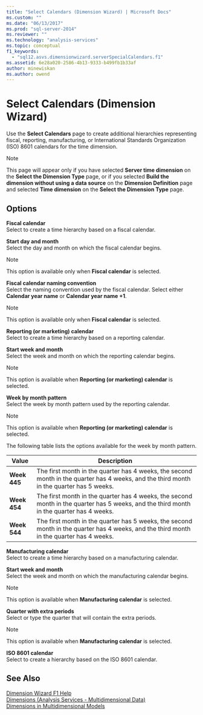 ```yaml
---
title: "Select Calendars (Dimension Wizard) | Microsoft Docs"
ms.custom: ""
ms.date: "06/13/2017"
ms.prod: "sql-server-2014"
ms.reviewer: ""
ms.technology: "analysis-services"
ms.topic: conceptual
f1_keywords: 
  - "sql12.asvs.dimensionwizard.serverSpecialCalendars.f1"
ms.assetid: 6e28a020-2586-4b13-9333-b499fb1b33af
author: minewiskan
ms.author: owend
---
```

# Select Calendars (Dimension Wizard)
  Use the **Select Calendars** page to create additional hierarchies representing fiscal, reporting, manufacturing, or International Standards Organization (ISO) 8601 calendars for the time dimension.  
  
> [!NOTE]  
>  This page will appear only if you have selected **Server time dimension** on the **Select the Dimension Type** page, or if you selected **Build the dimension without using a data source** on the **Dimension Definition** page and selected **Time dimension** on the **Select the Dimension Type** page.  
  
## Options  
 **Fiscal calendar**  
 Select to create a time hierarchy based on a fiscal calendar.  
  
 **Start day and month**  
 Select the day and month on which the fiscal calendar begins.  
  
> [!NOTE]  
>  This option is available only when **Fiscal calendar** is selected.  
  
 **Fiscal calendar naming convention**  
 Select the naming convention used by the fiscal calendar. Select either **Calendar year name** or **Calendar year name +1**.  
  
> [!NOTE]  
>  This option is available only when **Fiscal calendar** is selected.  
  
 **Reporting (or marketing) calendar**  
 Select to create a time hierarchy based on a reporting calendar.  
  
 **Start week and month**  
 Select the week and month on which the reporting calendar begins.  
  
> [!NOTE]  
>  This option is available when **Reporting (or marketing) calendar** is selected.  
  
 **Week by month pattern**  
 Select the week by month pattern used by the reporting calendar.  
  
> [!NOTE]  
>  This option is available when **Reporting (or marketing) calendar** is selected.  
  
 The following table lists the options available for the week by month pattern.  
  
|Value|Description|  
|-----------|-----------------|  
|**Week 445**|The first month in the quarter has 4 weeks, the second month in the quarter has 4 weeks, and the third month in the quarter has 5 weeks.|  
|**Week 454**|The first month in the quarter has 4 weeks, the second month in the quarter has 5 weeks, and the third month in the quarter has 4 weeks.|  
|**Week 544**|The first month in the quarter has 5 weeks, the second month in the quarter has 4 weeks, and the third month in the quarter has 4 weeks.|  
  
 **Manufacturing calendar**  
 Select to create a time hierarchy based on a manufacturing calendar.  
  
 **Start week and month**  
 Select the week and month on which the manufacturing calendar begins.  
  
> [!NOTE]  
>  This option is available when **Manufacturing calendar** is selected.  
  
 **Quarter with extra periods**  
 Select or type the quarter that will contain the extra periods.  
  
> [!NOTE]  
>  This option is available when **Manufacturing calendar** is selected.  
  
 **ISO 8601 calendar**  
 Select to create a hierarchy based on the ISO 8601 calendar.  
  
## See Also  
 [Dimension Wizard F1 Help](dimension-wizard-f1-help.md)   
 [Dimensions &#40;Analysis Services - Multidimensional Data&#41;](multidimensional-models-olap-logical-dimension-objects/dimensions-analysis-services-multidimensional-data.md)   
 [Dimensions in Multidimensional Models](multidimensional-models/dimensions-in-multidimensional-models.md)  
  
  
